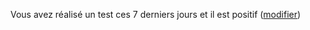 Vous avez réalisé un test ces 7 derniers jours et il est positif (<a href="#depistage">modifier</a>)
